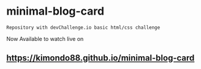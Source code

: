 # minimal-blog-card
    Repository with devChallenge.io basic html/css challenge

Now Available to watch live on 
## https://kimondo88.github.io/minimal-blog-card